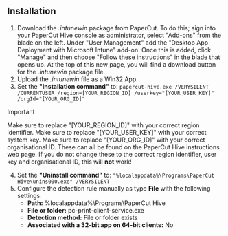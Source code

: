 ## Installation

1. Download the _.intunewin_ package from PaperCut. To do this; sign into your PaperCut Hive console as administrator, select "Add-ons" from the blade on the left. Under "User Management" add the "Desktop App Deployment with Microsoft Intune" add-on. Once this is added, click "Manage" and then choose "Follow these instructions" in the blade that opens up. At the top of this new page, you will find a download button for the _.intunewin_ package file.
2. Upload the _.intunewin_ file as a Win32 App.
3. Set the **"Installation command"** to:
```papercut-hive.exe /VERYSILENT /CURRENTUSER /region=[YOUR_REGION_ID] /userkey="[YOUR_USER_KEY]" /orgId="[YOUR_ORG_ID]"```
> [!IMPORTANT]
> Make sure to replace "[YOUR_REGION_ID]" with your correct region identifier.
Make sure to replace "[YOUR_USER_KEY]" with your correct system key. 
Make sure to replace "[YOUR_ORG_ID]" with your correct organisational ID. These can all be found on the PaperCut Hive instructions web page.
If you do not change these to the correct region identifier, user key and organisational ID, this will **not** work!
4. Set the **"Uninstall command"** to:
```"%localappdata%\Programs\PaperCut Hive\unins000.exe" /VERYSILENT```
5. Configure the detection rule manually as type **File** with the following settings:
   - **Path:** %localappdata%\Programs\PaperCut Hive
   - **File or folder:** pc-print-client-service.exe
   - **Detection method:** File or folder exists
   - **Associated with a 32-bit app on 64-bit clients:** No